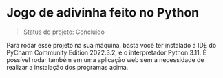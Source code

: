 <h1>Jogo de adivinha feito no Python</h1>

>Status do projeto: Concluído

Para rodar esse projeto na sua máquina, basta você ter instalado a IDE do PyCharm Community Edition 2022.3.2, e o interpretador Python 3.11.
É possível rodar também em uma aplicação web sem a necessidade de realizar a instalação dos programas acima.
